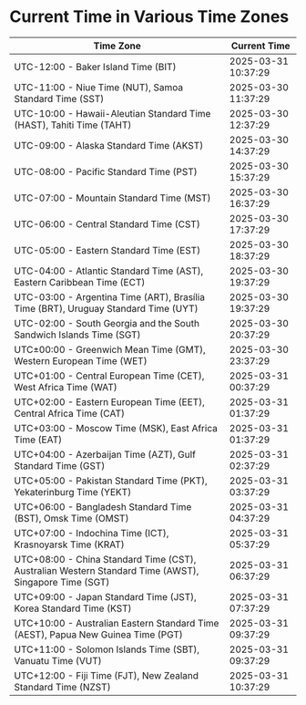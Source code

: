# Current Time in Various Time Zones

| Time Zone | Current Time |
|-----------|--------------|
| UTC-12:00 - Baker Island Time (BIT) | 2025-03-31 10:37:29 |
| UTC-11:00 - Niue Time (NUT), Samoa Standard Time (SST) | 2025-03-30 11:37:29 |
| UTC-10:00 - Hawaii-Aleutian Standard Time (HAST), Tahiti Time (TAHT) | 2025-03-30 12:37:29 |
| UTC-09:00 - Alaska Standard Time (AKST) | 2025-03-30 14:37:29 |
| UTC-08:00 - Pacific Standard Time (PST) | 2025-03-30 15:37:29 |
| UTC-07:00 - Mountain Standard Time (MST) | 2025-03-30 16:37:29 |
| UTC-06:00 - Central Standard Time (CST) | 2025-03-30 17:37:29 |
| UTC-05:00 - Eastern Standard Time (EST) | 2025-03-30 18:37:29 |
| UTC-04:00 - Atlantic Standard Time (AST), Eastern Caribbean Time (ECT) | 2025-03-30 19:37:29 |
| UTC-03:00 - Argentina Time (ART), Brasília Time (BRT), Uruguay Standard Time (UYT) | 2025-03-30 19:37:29 |
| UTC-02:00 - South Georgia and the South Sandwich Islands Time (SGT) | 2025-03-30 20:37:29 |
| UTC±00:00 - Greenwich Mean Time (GMT), Western European Time (WET) | 2025-03-30 23:37:29 |
| UTC+01:00 - Central European Time (CET), West Africa Time (WAT) | 2025-03-31 00:37:29 |
| UTC+02:00 - Eastern European Time (EET), Central Africa Time (CAT) | 2025-03-31 01:37:29 |
| UTC+03:00 - Moscow Time (MSK), East Africa Time (EAT) | 2025-03-31 01:37:29 |
| UTC+04:00 - Azerbaijan Time (AZT), Gulf Standard Time (GST) | 2025-03-31 02:37:29 |
| UTC+05:00 - Pakistan Standard Time (PKT), Yekaterinburg Time (YEKT) | 2025-03-31 03:37:29 |
| UTC+06:00 - Bangladesh Standard Time (BST), Omsk Time (OMST) | 2025-03-31 04:37:29 |
| UTC+07:00 - Indochina Time (ICT), Krasnoyarsk Time (KRAT) | 2025-03-31 05:37:29 |
| UTC+08:00 - China Standard Time (CST), Australian Western Standard Time (AWST), Singapore Time (SGT) | 2025-03-31 06:37:29 |
| UTC+09:00 - Japan Standard Time (JST), Korea Standard Time (KST) | 2025-03-31 07:37:29 |
| UTC+10:00 - Australian Eastern Standard Time (AEST), Papua New Guinea Time (PGT) | 2025-03-31 09:37:29 |
| UTC+11:00 - Solomon Islands Time (SBT), Vanuatu Time (VUT) | 2025-03-31 09:37:29 |
| UTC+12:00 - Fiji Time (FJT), New Zealand Standard Time (NZST) | 2025-03-31 10:37:29 |
